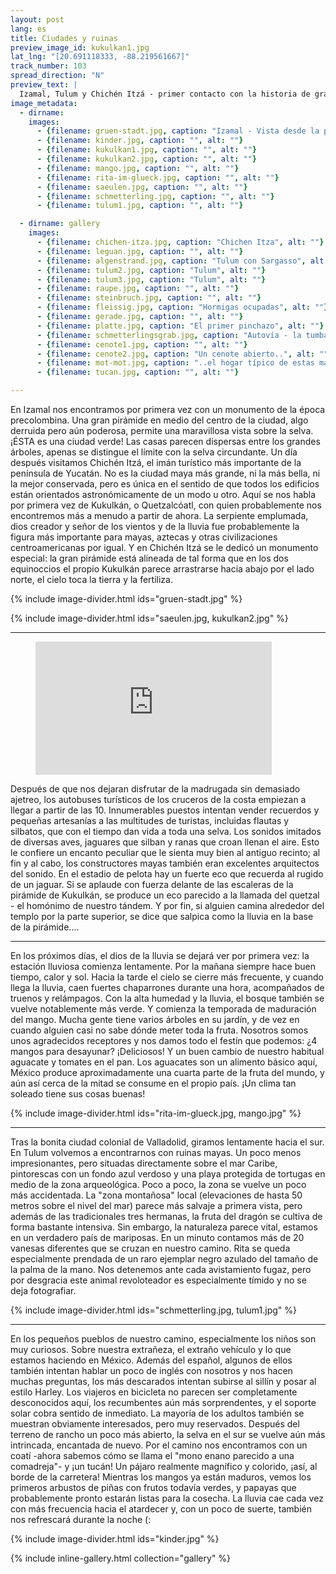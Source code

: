 ```yaml
---
layout: post
lang: es
title: Ciudades y ruinas
preview_image_id: kukulkan1.jpg
lat_lng: "[20.691118333, -88.219561667]"
track_number: 103
spread_direction: "N"
preview_text: |
  Izamal, Tulum y Chichén Itzá - primer contacto con la historia de grandes pueblos, y la temporada de lluvias comienza.
image_metadata:
  - dirname:
    images:
      - {filename: gruen-stadt.jpg, caption: "Izamal - Vista desde la pirámide", alt: ""}
      - {filename: kinder.jpg, caption: "", alt: ""}
      - {filename: kukulkan1.jpg, caption: "", alt: ""}
      - {filename: kukulkan2.jpg, caption: "", alt: ""}
      - {filename: mango.jpg, caption: "", alt: ""}
      - {filename: rita-im-glueck.jpg, caption: "", alt: ""}
      - {filename: saeulen.jpg, caption: "", alt: ""}
      - {filename: schmetterling.jpg, caption: "", alt: ""}
      - {filename: tulum1.jpg, caption: "", alt: ""}

  - dirname: gallery
    images:
      - {filename: chichen-itza.jpg, caption: "Chichen Itza", alt: ""}
      - {filename: leguan.jpg, caption: "", alt: ""}
      - {filename: algenstrand.jpg, caption: "Tulum con Sargasso", alt: ""}
      - {filename: tulum2.jpg, caption: "Tulum", alt: ""}
      - {filename: tulum3.jpg, caption: "Tulum", alt: ""}
      - {filename: raupe.jpg, caption: "", alt: ""}
      - {filename: steinbruch.jpg, caption: "", alt: ""}
      - {filename: fleissig.jpg, caption: "Hormigas ocupadas", alt: ""}
      - {filename: gerade.jpg, caption: "", alt: ""}
      - {filename: platte.jpg, caption: "El primer pinchazo", alt: ""}
      - {filename: schmetterlingsgrab.jpg, caption: "Autovía - la tumba de la mariposa", alt: ""}
      - {filename: cenote1.jpg, caption: "", alt: ""}
      - {filename: cenote2.jpg, caption: "Un cenote abierto..", alt: ""}
      - {filename: mot-mot.jpg, caption: "..el hogar típico de estas magníficas aves", alt: ""}
      - {filename: tucan.jpg, caption: "", alt: ""}

---
```


 En Izamal nos encontramos por primera vez con un monumento de la época precolombina. Una gran pirámide en medio del centro de la ciudad, algo derruida pero aún poderosa, permite una maravillosa vista sobre la selva. ¡ÉSTA es una ciudad verde! Las casas parecen dispersas entre los grandes árboles, apenas se distingue el límite con la selva circundante. Un día después visitamos Chichén Itzá, el imán turístico más importante de la península de Yucatán. No es la ciudad maya más grande, ni la más bella, ni la mejor conservada, pero es única en el sentido de que todos los edificios están orientados astronómicamente de un modo u otro. Aquí se nos habla por primera vez de Kukulkán, o Quetzalcóatl, con quien probablemente nos encontremos más a menudo a partir de ahora. La serpiente emplumada, dios creador y señor de los vientos y de la lluvia fue probablemente la figura más importante para mayas, aztecas y otras civilizaciones centroamericanas por igual. Y en Chichén Itzá se le dedicó un monumento especial: la gran pirámide está alineada de tal forma que en los dos equinoccios el propio Kukulkán parece arrastrarse hacia abajo por el lado norte, el cielo toca la tierra y la fertiliza.

{% include image-divider.html ids="gruen-stadt.jpg" %}

{% include image-divider.html ids="saeulen.jpg, kukulkan2.jpg" %}

----

<!-- TODO: check if hosting without cookies is possible -->
<figure class="float-inline-start">
  <iframe width="378" height="213" src="https://www.youtube.com/embed/lHxjwHVPFJs" title="Resplendent quetzal singing" frameborder="0" allow="accelerometer; autoplay; clipboard-write; encrypted-media; gyroscope; picture-in-picture; web-share" allowfullscreen ></iframe>
</figure>

Después de que nos dejaran disfrutar de la madrugada sin demasiado ajetreo, los autobuses turísticos de los cruceros de la costa empiezan a llegar a partir de las 10. Innumerables puestos intentan vender recuerdos y pequeñas artesanías a las multitudes de turistas, incluidas flautas y silbatos, que con el tiempo dan vida a toda una selva. Los sonidos imitados de diversas aves, jaguares que silban y ranas que croan llenan el aire. Esto le confiere un encanto peculiar que le sienta muy bien al antiguo recinto; al fin y al cabo, los constructores mayas también eran excelentes arquitectos del sonido. En el estadio de pelota hay un fuerte eco que recuerda al rugido de un jaguar. Si se aplaude con fuerza delante de las escaleras de la pirámide de Kukulkán, se produce un eco parecido a la llamada del quetzal - el homónimo de nuestro tándem. Y por fin, si alguien camina alrededor del templo por la parte superior, se dice que salpica como la lluvia en la base de la pirámide....

<div class="float-clear"></div>

----

En los próximos días, el dios de la lluvia se dejará ver por primera vez: la estación lluviosa comienza lentamente. Por la mañana siempre hace buen tiempo, calor y sol. Hacia la tarde el cielo se cierre más frecuente, y cuando llega la lluvia, caen fuertes chaparrones durante una hora, acompañados de truenos y relámpagos. Con la alta humedad y la lluvia, el bosque también se vuelve notablemente más verde. Y comienza la temporada de maduración del mango. Mucha gente tiene varios árboles en su jardín, y de vez en cuando alguien casi no sabe dónde meter toda la fruta. Nosotros somos unos agradecidos receptores y nos damos todo el festín que podemos: ¿4 mangos para desayunar? ¡Deliciosos! Y un buen cambio de nuestro habitual aguacate y tomates en el pan. Los aguacates son un alimento básico aquí, México produce aproximadamente una cuarta parte de la fruta del mundo, y aún así cerca de la mitad se consume en el propio país. ¡Un clima tan soleado tiene sus cosas buenas! 

{% include image-divider.html ids="rita-im-glueck.jpg, mango.jpg" %}

----

Tras la bonita ciudad colonial de Valladolid, giramos lentamente hacia el sur. En Tulum volvemos a encontrarnos con ruinas mayas. Un poco menos impresionantes, pero situadas directamente sobre el mar Caribe, pintorescas con un fondo azul verdoso y una playa protegida de tortugas en medio de la zona arqueológica. Poco a poco, la zona se vuelve un poco más accidentada. La "zona montañosa" local (elevaciones de hasta 50 metros sobre el nivel del mar) parece más salvaje a primera vista, pero además de las tradicionales tres hermanas, la fruta del dragón se cultiva de forma bastante intensiva. Sin embargo, la naturaleza parece vital, estamos en un verdadero país de mariposas. En un minuto contamos más de 20 vanesas diferentes que se cruzan en nuestro camino. Rita se queda especialmente prendada de un raro ejemplar negro azulado del tamaño de la palma de la mano. Nos detenemos ante cada avistamiento fugaz, pero por desgracia este animal revoloteador es especialmente tímido y no se deja fotografiar. 

{% include image-divider.html ids="schmetterling.jpg, tulum1.jpg" %}

----

En los pequeños pueblos de nuestro camino, especialmente los niños son muy curiosos. Sobre nuestra extrañeza, el extraño vehículo y lo que estamos haciendo en México. Además del español, algunos de ellos también intentan hablar un poco de inglés con nosotros y nos hacen muchas preguntas, los más descarados intentan subirse al sillín y posar al estilo Harley. Los viajeros en bicicleta no parecen ser completamente desconocidos aquí, los recumbentes aún más sorprendentes, y el soporte solar cobra sentido de inmediato. La mayoría de los adultos también se muestran obviamente interesados, pero muy reservados. Después del terreno de rancho un poco más abierto, la selva en el sur se vuelve aún más intrincada, encantada de nuevo. Por el camino nos encontramos con un coatí -ahora sabemos cómo se llama el "mono enano parecido a una comadreja"- y ¡un tucán! Un pájaro realmente magnífico y colorido, ¡así, al borde de la carretera! Mientras los mangos ya están maduros, vemos los primeros arbustos de piñas con frutos todavía verdes, y papayas que probablemente pronto estarán listas para la cosecha. La lluvia cae cada vez con más frecuencia hacia el atardecer y, con un poco de suerte, también nos refrescará durante la noche (:

{% include image-divider.html ids="kinder.jpg" %}

{% include inline-gallery.html collection="gallery" %}
